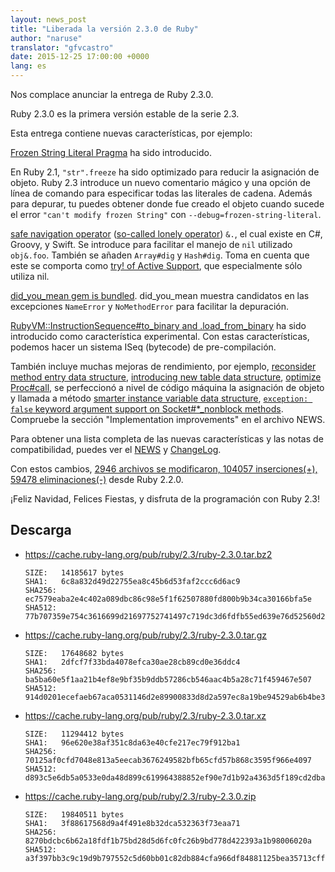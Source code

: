 ```yaml
---
layout: news_post
title: "Liberada la versión 2.3.0 de Ruby"
author: "naruse"
translator: "gfvcastro"
date: 2015-12-25 17:00:00 +0000
lang: es
---
```


Nos complace anunciar la entrega de Ruby 2.3.0.

Ruby 2.3.0 es la primera versión estable de la serie 2.3.

Esta entrega contiene nuevas características, por ejemplo:

[Frozen String Literal Pragma](https://bugs.ruby-lang.org/issues/11473) ha sido introducido.

En Ruby 2.1, `"str".freeze` ha sido optimizado para reducir la asignación de objeto.
Ruby 2.3 introduce un nuevo comentario mágico y una opción de línea de comando para especificar todas las literales de cadena.
Además para depurar, tu puedes obtener donde fue creado el objeto cuando sucede el error
`"can't modify frozen String"` con `--debug=frozen-string-literal`.

[safe navigation operator](https://bugs.ruby-lang.org/issues/11537)
([so-called lonely operator](https://instagram.com/p/-M9l6mRPLR/)) `&.`,
el cual existe en C#, Groovy, y Swift. Se introduce para facilitar el manejo de
`nil` utilizado `obj&.foo`. También se añaden `Array#dig` y `Hash#dig`.
Toma en cuenta que este se comporta como [try! of Active Support](http://api.rubyonrails.org/v4.2.5/classes/Object.html#method-i-try-21),
que especialmente sólo utiliza nil.

[did_you_mean gem is bundled](https://bugs.ruby-lang.org/issues/11252).
did_you_mean muestra candidatos en las excepciones `NameError` y `NoMethodError` para facilitar la depuración.

[RubyVM::InstructionSequence#to_binary and .load_from_binary](https://bugs.ruby-lang.org/issues/11788) ha sido introducido como característica experimental. Con estas características, podemos hacer un sistema ISeq (bytecode) de pre-compilación.

También incluye muchas mejoras de rendimiento, por ejemplo,
[reconsider method entry data structure](https://bugs.ruby-lang.org/issues/11278),
[introducing new table data structure](https://bugs.ruby-lang.org/issues/11420),
[optimize Proc#call](https://bugs.ruby-lang.org/issues/11569),
se perfeccionó a nivel de código máquina la asignación de objeto y llamada a método
[smarter instance variable data structure](https://bugs.ruby-lang.org/issues/11170),
[`exception: false` keyword argument support on Socket#*_nonblock methods](https://bugs.ruby-lang.org/issues/11229).
Compruebe la sección "Implementation improvements" en el archivo NEWS.

Para obtener una lista completa de las nuevas características y las notas de compatibilidad, puedes ver el
[NEWS](https://github.com/ruby/ruby/blob/v2_3_0/NEWS) y
[ChangeLog](https://github.com/ruby/ruby/blob/v2_3_0/ChangeLog).

Con estos cambios, [2946 archivos se modificaron, 104057 inserciones(+), 59478 eliminaciones(-)](https://github.com/ruby/ruby/compare/v2_2_0...v2_3_0) desde Ruby 2.2.0.

¡Feliz Navidad, Felices Fiestas, y disfruta de la programación con Ruby 2.3!

## Descarga

* <https://cache.ruby-lang.org/pub/ruby/2.3/ruby-2.3.0.tar.bz2>

      SIZE:   14185617 bytes
      SHA1:   6c8a832d49d22755ea8c45b6d53faf2ccc6d6ac9
      SHA256: ec7579eaba2e4c402a089dbc86c98e5f1f62507880fd800b9b34ca30166bfa5e
      SHA512: 77b707359e754c3616699d21697752741497c719dc3d6fdfb55ed639e76d52560d293ae54cbe5c63be78dc73fbe60f1b8615d704d017bdfe1994aa9747d26a6c

* <https://cache.ruby-lang.org/pub/ruby/2.3/ruby-2.3.0.tar.gz>

      SIZE:   17648682 bytes
      SHA1:   2dfcf7f33bda4078efca30ae28cb89cd0e36ddc4
      SHA256: ba5ba60e5f1aa21b4ef8e9bf35b9ddb57286cb546aac4b5a28c71f459467e507
      SHA512: 914d0201ecefaeb67aca0531146d2e89900833d8d2a597ec8a19be94529ab6b4be367f9b0cee2868b407288896cc14b64d96150223cac0aef8aafc46fc3dd7cc

* <https://cache.ruby-lang.org/pub/ruby/2.3/ruby-2.3.0.tar.xz>

      SIZE:   11294412 bytes
      SHA1:   96e620e38af351c8da63e40cfe217ec79f912ba1
      SHA256: 70125af0cfd7048e813a5eecab3676249582bfb65cfd57b868c3595f966e4097
      SHA512: d893c5e6db5a0533e0da48d899c619964388852ef90e7d1b92a4363d5f189cd2dba32a009581f62b9f42a8e6027975fc3c18b64faf356f5e3ac43a8d69ec5327

* <https://cache.ruby-lang.org/pub/ruby/2.3/ruby-2.3.0.zip>

      SIZE:   19840511 bytes
      SHA1:   3f88617568d9a4f491e8b32dca532363f73eaa71
      SHA256: 8270bdcbc6b62a18fdf1b75bd28d5d6fc0fc26b9bd778d422393a1b98006020a
      SHA512: a3f397bb3c9c19d9b797552c5d60bb01c82db884cfa966df84881125bea35713cffd99f88fb86b271bae72d9cfb09ad9b33838cffcf6365c091459479914fdef

